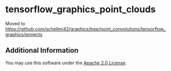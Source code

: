 # tensorflow_graphics_point_clouds

Moved to 
https://github.com/schellmi42/graphics/tree/point_convolutions/tensorflow_graphics/projects

## Additional Information

You may use this software under the
[Apache 2.0 License](https://github.com/schellmi42/tensorflow_graphics_point_clouds/blob/master/LICENSE).